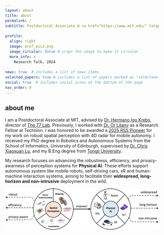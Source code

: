 ```yaml
---
layout: about
title: about
permalink: /
subtitle: Postdoctoral Associate @ <a href="https://www.mit.edu/" target="_blank">Massachusetts Institute of Technology</a> 

profile:
  align: right
  image: prof_pic2.png
  image_circular: false # crops the image to make it circular
  more_info: >
    Research Talk, 2024

news: true  # includes a list of news items
selected_papers: true # includes a list of papers marked as "selected={true}"
social: true  # includes social icons at the bottom of the page
nav_order: 0
---
```

<h2>about me</h2>
I am a Postdoctoral Associate at MIT, advised by <a href="https://meche.mit.edu/people/faculty/hikrebs@mit.edu" target="_blank">Dr. Hermano Igo Krebs</a>, director of <a href="https://the77lab.mit.edu/" target="_blank">The 77 Lab</a>. Previously, I worked with <a href="https://orlitany.github.io/" target="_blank">Dr. Or Litany</a> as a Research Fellow at Technion. I was honored to be awarded a <a href="https://sites.google.com/view/rsspioneers2025/participants?authuser=0" target="_blank">2025 RSS Pioneer</a> for my work on robust spatial perception with 4D radar for mobile autonomy. I received my PhD degree in Robotics and Autonomous Systems from the School of Informatics, University of Edinburgh, supervised by <a href="https://christopherlu.github.io/" target="_blank">Dr. Chris Xiaoxuan Lu</a>, and my B.Eng degree from <a href="https://en.tongji.edu.cn" target="_blank" rel="noopener">Tongji University</a>.


My research focuses on advancing the robustness, efficiency, and privacy-awarness of perception systems for **Physical AI**. These efforts support autonomous system like mobile robots, self-driving cars, xR and human-machine interaction systems, aiming to facilitate their **widespread, long-horizon and non-intrusive** deployment in the wild. 

<img src="../assets/img/research_interest.png" alt="Sample Figure" width="600">

<!-- I am also keen to incorporate full-spectral multi-modal fusion into my research field. -->

<!-- Before coming to Edinburgh, I received my B.Eng degree with the highest honour - <a href="https://news.tongji.edu.cn/info/1003/76035.htm?ivk_sa=1023197a" target="_blank" rel="noopener">Academic Star</a> and was awarded double National Scholarships from <a href="https://en.tongji.edu.cn" target="_blank" rel="noopener">Tongji University</a> (2017-2021). -->

<!-- where I worked in the <a href="https://vision4robotics.github.io/" target="_blank">V4R lab</a> under the supervision of <a href="https://www.researchgate.net/profile/Changhong-Fu" target="_blank">Dr. Changhong Fu</a>. In August 2020, I visited Tsinghua University and conducted on-site research under the supervison of <a href="https://ieeexplore.ieee.org/author/38237039900" target="_blank">Dr. Geng Lu</a>.  -->
<!-- 👉 I am looking for self-motivated UG/Ms students to work with me and my collaborators at UoE/UCL/ETH/MIT/Oxford/Cambridge/NTU on **cutting-edge** research projects. -->

<!-- , including but not limited to: 
-  **Mapping**: All-day scene completion with thermal imaging for mobile autonomy  
-  **Scene Understanding**: Robust and low-cost perception enabled by surrounding 4D radars
-  **Human Motion**: Human motion reconstruction from mmWave raw data via Diffusion
-  **Representation Learning**: Pre-trained transformer for heterogeneous radar sensors -->

<!-- Support in the form of **sufficient** computational and sensory tools, robot platform, alongside **practical** supervision and direction, is available. Please contact directly via email if you are interested. -->

<!-- 👉 I am actively looking for a research intern position this year. Shoot me an email if you think I am a good fit!  -->
